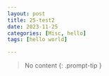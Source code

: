 ```yaml
---
layout: post
title: 25-test2
date: 2023-11-25
categories: [Misc, hello]
tags: [hello world]

---
```


> No content
{: .prompt-tip }
